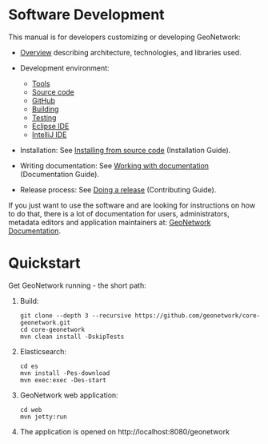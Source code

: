 # Software Development

This manual is for developers customizing or developing GeoNetwork:

* [Overview](OVERVIEW.md) describing architecture, technologies, and libraries used.
* Development environment:

  * [Tools](TOOLS.md)  
  * [Source code](SOURCE.md)
  * [GitHub](GITHUB.md)
  * [Building](BUILDING.md)
  * [Testing](TESTING.md)
  * [Eclipse IDE](ECLIPSE.md)
  * [IntelliJ IDE](INTELLIJ.md)

* Installation: See [Installing from source code](https://docs.geonetwork-opensource.org/latest/install-guide/installing-from-source-code/) (Installation Guide).
* Writing documentation: See [Working with documentation](https://docs.geonetwork-opensource.org/latest/devel/docs/) (Documentation Guide).
* Release process: See [Doing a release](https://docs.geonetwork-opensource.org/latest/contributing/doing-a-release/) (Contributing Guide).

If you just want to use the software and are looking for instructions on how to do that,
there is a lot of documentation for users,  administrators, metadata editors and application
maintainers at: [GeoNetwork Documentation](https://docs.geonetwork-opensource.org/latest/).

# Quickstart

Get GeoNetwork running - the short path:

1. Build:
   ```
   git clone --depth 3 --recursive https://github.com/geonetwork/core-geonetwork.git
   cd core-geonetwork
   mvn clean install -DskipTests
   ```

2. Elasticsearch:
   ```
   cd es
   mvn install -Pes-download
   mvn exec:exec -Des-start
   ```

3. GeoNetwork web application:
   ```
   cd web
   mvn jetty:run
   ```

4. The application is opened on http://localhost:8080/geonetwork 

